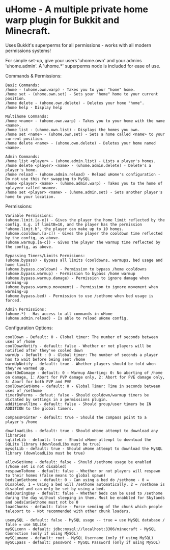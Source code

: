 uHome - A multiple private home warp plugin for Bukkit and Minecraft.
===========


Uses Bukkit's superperms for all permissions - works with all modern permissions systems!

For simple set-up, give your users 'uhome.own' and your admins 'uhome.admin'. A 'uhome.*' superperms node is included for ease of use.

Commands & Permissions:

    Basic Commands:
    /home - (uhome.own.warp) - Takes you to your "home" home.
    /home set - (uhome.own.set) - Sets your "home" home to your current position.
    /home delete - (uhome.own.delete) - Deletes your home "home".
    /home help - Display help

    Multihome Commands:
    /home <name> - (uhome.own.warp) - Takes you to your home with the name <name>.
    /home list - (uhome.own.list) - Displays the homes you own.
    /home set <name> - (uhome.own.set) - Sets a home called <name> to your current position.
    /home delete <name> - (uhome.own.delete) - Deletes your home named <name>.

    Admin Commands:
    /home list <player> - (uhome.admin.list) - Lists a player's homes.
    /home delete <player> <name> - (uhome.admin.delete) - Delete's a player's home.
    /home reload - (uhome.admin.reload) - Reload uHome's configuration - Do not use this for swapping to MySQL
    /home <player> <name> - (uhome.admin.warp) - Takes you to the home of <player> called <name>.
    /home set <player> <name> - (uhome.admin.set) - Sets another player's home to your location.

Permissions:

    Variable Permissions:
    (uhome.limit.[a-e]) - Gives the player the home limit reflected by the config. E.g. if limitB=10, and the player has the permission "uhome.limit.b", the player can make up to 10 homes.
    (uhome.cooldown.[a-c]) - Gives the player the cooldown time reflected by the config, as above.
    (uhome.warmup.[a-c]) - Gives the player the warmup time reflected by the config, as above.

    Bypassing Timers/Limits Permisions:
    (uhome.bypass) - Bypass all limits (cooldowns, warmups, bed usage and home limit)
    (uhome.bypass.cooldown) - Permission to bypass /home cooldowns
    (uhome.bypass.warmup) - Permission to bypass /home warmup
    (uhome.bypass.warmup.damage) - Permission to ignore damage when warming-up
    (uhome.bypass.warmup.movement) - Permission to ignore movement when warming-up
    (uhome.bypass.bed) - Permission to use /sethome when bed usage is forced.

    Admin Permissions:
    (uhome.*) - Has access to all commands in uHome
    (uhome.admin.reload) - Is able to reload uHome config.

Configuration Options:

    coolDown - Default: 0 - Global timer: The number of seconds between uses of /home
    coolDownNotify - default: false - Whether or not players will be notified after they've cooled down
    warmUp - Default : 0 - Global timer: The number of seconds a player has to wait before being sent /home
    warmUpNotify - default: true - Whether players should be told when they've warmed up.
    abortOnDamage - default: 0 - Warmup Aborting: 0: No aborting of /home on damage, 1: Abort for PVP damage only, 2: Abort for PVE damage only, 3: Abort for both PVP and PVE
    coolDownSetHome - default: 0 - Global Timer: Time in seconds between uses of /sethome
    timerByPerms - defaut: false - Should cooldown/warmup timers be dictated by settings in a permissions plugin.
    additionalTime - default: false - Should group/user timers be IN ADDITION to the global timers.

    compassPointer - default: true - Should the compass point to a player's /home

    downloadLibs - default: true - Should uHome attempt to download any libraries
    sqliteLib - default: true - Should uHome attempt to download the SQLite library (downloadLibs must be true)
    mysqlLib - default: true - Should uHome attempt to download the MySQL library (downloadLibs must be true)

    allowSetHome - default: false - Should /sethome usage be enabled (/home set is not disabled)
    respawnToHome - default: false - Whether or not players will respawn to their homes (false means to global spawn)
    bedsCanSethome - default: 0 - Can using a bed do /sethome - 0 = Disabled, 1 = Using a bed will /sethome automatically, 2 = /sethome is disabled and can only be set by using a bed.
    bedsDuringDay - default: false - Whether beds can be used to /sethome during the day without sleeping in them. Must be enabbled for Skylands and bedsCanSethome must not be 0
    loadChunks - default: false - Force sending of the chunk which people teleport to - Not recommended with other chunk loaders.

    usemySQL - default: false - MySQL usage -- true = use MySQL database / false = use SQLite
    mySQLconn - default: jdbc:mysql://localhost:3306/minecraft - MySQL Connection (only if using MySQL)
    mySQLuname - default: root - MySQL Username (only if using MySQL)
    mySQLpass - default: password - MySQL Password (only if using MySQL)

